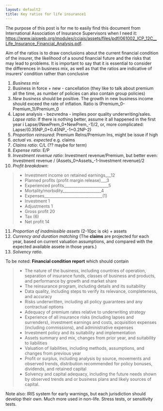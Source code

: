 ```yaml
---
layout: default2
title: Key ratios for life insurance1
---
```


The purpose of this post is for me to easily find this document from International Association of Insurance Supervisors when I need it:  
<https://www.iaisweb.org/modules/cciais/assets/files/pdf/061002_ICP_12C__Life_Insurance_Financial_Analysis.pdf>.

Aim of the ratios is to draw conclusions about the current financial condition of the insurer, the likelihood of a sound financial future and the risks that may lead to problems.
It is important to say that it is essential to consider the differences in business mix, as well as that the ratios are indicative of insurers' condition rather than conclusive

1. *Business mix*  
2. Business in force + new - cancellation (they like to talk about premium all the time, as number of policies can also contain group policies)  
3. *New business* should be positive. The growth in new business income should exceed the rate of inflation. Ratio is (Premium_0-Premium_1)/Premium_0  
4. Lapse analysis - bezvredna - implies poor quality underwriting/sales. *Lapse ratio*: If there is nothing better, assume it all happened in the first year i Lapse/(NewPrem_0+NewPrem_-1)/2, or, more complicated: Lapse/(0.35NP_0+0.45NP_-1+0.2NP-2)  
5. *Proportion reinsured*: Premium ReIns/Premium Ins, might be issue if high  
6. *actual vs. expected* e.g. claims  
7. *Claims ratio*: C/L (?? maybe for term)  
8. *Expense ratio*: E/P  
9. *Investment revenue ratio*: Investment revenue/Premium, but better even: Investment revenue / (Assets_0+Assets_-1-Investment revenue)/2   
10. *Profit breakdown*:  
>- Investment income on retained earnings___12 
>- Planned profits (profit margin release)___3  
  >- Experienced profits_______________________5  
  >-    Mortality/morbidity____________________4  
  >-    Expenses______________________________(1)  
  >- Investment                               1  
  >- Adjustments                             1  
  >- Gross profit                                          20  
  >- Tax                                                      (6)  
  >- Net profit                                              14  

11. *Proportion of inadmissible assets* (2-10pc is ok) + assets  
12. *Currency and duration matching* (The **claims** are projected for each year, based on current valuation assumptions, and compared with the expected available assete in those years.)  
13. *Solvency ratio*.   

To be noted: **Financial condition report** which should contain  
>- The nature of the business, including countries of operation, separation of insurance funds, classes of business and products, and performance by growth and market share  
>- The reinsurance program, including details and its suitability  
>- Data quality, including steps to verify its relevance, completeness, and accuracy  
>- Risks underwritten, including all policy guarantees and any contractual options  
>- Adequacy of premium rates relative to underwriting strategy  
>- Experience of all insurance risks (including lapses and surrenders), investment earnings and costs, acquisition expenses (including commissions), and administrative expenses  
>- Investment policy and its suitability and implementation  
>- Assets summary and mix, changes from prior year, and suitability to liabilities  
>- Valuation of liabilities, including methods, assumptions, and changes from previous year  
>- Profit or surplus, including analysis by source, movements and observed trends, distribution recommended for policy bonuses, dividends, and retained capital  
>- Solvency and capital adequacy, including the future needs shown by observed trends and or business plans and likely sources of capital.  

 

Note also:
IRIS system for early warnings, but each jurisdiction should develop their own. Much more used in non-life.
Stress tests, or sensitivity tests.